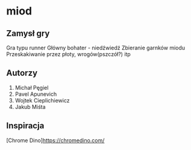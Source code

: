 # miod

## Zamysł gry
Gra typu runner
Główny bohater - niedźwiedź
Zbieranie garnków miodu
Przeskakiwanie przez płoty, wrogów(pszczół?) itp

## Autorzy
1. Michał Pęgiel
2. Pavel Apunevich
3. Wojtek Cieplichiewicz
4. Jakub Miśta

## Inspiracja
[Chrome Dino]https://chromedino.com/
